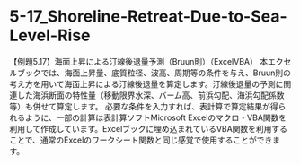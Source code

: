 # 5-17_Shoreline-Retreat-Due-to-Sea-Level-Rise
【例題5.17】海面上昇による汀線後退量予測（Bruun則）（ExcelVBA）
本エクセルブックでは、海面上昇量、底質粒径、波高、周期等の条件を与え、Bruun則の考え方を用いて海面上昇による汀線後退量を算定します。汀線後退量の予測に関連した海浜断面の特性量（移動限界水深、バーム高、前浜勾配、海浜勾配係数等）も併せて算定します。
必要な条件を入力すれば、表計算で算定結果が得られるように、一部の計算は表計算ソフトMicrosoft Excelのマクロ・VBA関数を利用して作成しています。Excelブックに埋め込まれているVBA関数を利用することで、通常のExcelのワークシート関数と同じ感覚で使用することができます。
